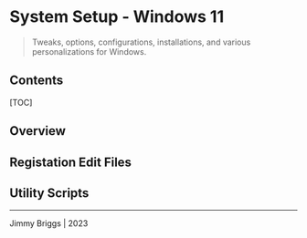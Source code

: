 # System Setup - Windows 11

> Tweaks, options, configurations, installations, and various personalizations for Windows.

## Contents

[TOC]

## Overview


## Registation Edit Files


## Utility Scripts

***

Jimmy Briggs | 2023